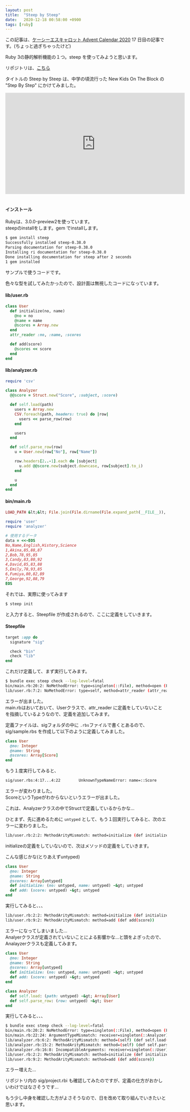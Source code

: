 ```yaml
---
layout: post
title:  "Steep by Steep"
date:   2020-12-18 00:58:00 +0900
tags: [ruby]
---
```

この記事は、<a href="https://qiita.com/advent-calendar/2020/kcscarrot">ケーシーエスキャロット Advent Calendar 2020</a>&nbsp;17 日目の記事です。(ちょっと過ぎちゃったけど)

Ruby 3の静的解析機能の１つ。steep を使ってみようと思います。

リポジトリは、<a href="https://github.com/soutaro/steep">こちら</a>

タイトルの Steep by Steep は、中学の頃流行った New Kids On The Block の "Step By Step" にかけてみました。

<iframe allow="accelerometer; autoplay; clipboard-write; encrypted-media; gyroscope; picture-in-picture" allowfullscreen="" frameborder="0" height="315" src="https://www.youtube.com/embed/ay6GjmiJTPM" width="560"></iframe>&nbsp;

#### インストール

Rubyは、3.0.0-preview2を使っています。  
steepのinstallをします。gem でinstallします。

```sh
$ gem install steep
Successfully installed steep-0.38.0
Parsing documentation for steep-0.38.0
Installing ri documentation for steep-0.38.0
Done installing documentation for steep after 2 seconds
1 gem installed
```

サンプルで使うコードです。

色々な型を試してみたかったので、設計面は無視したコードになっています。


#### lib/user.rb

```ruby
class User                                                                                                                                                                             
  def initialize(no, name)
    @no = no
    @name = name
    @scores = Array.new
  end
  attr_reader :no, :name, :scores

  def add(score)
    @scores << score
  end
end
```

#### lib/analyzer.rb

```ruby
require 'csv'                                                                                                                                                                          
  
class Analyzer
  @@score = Struct.new("Score", :subject, :score)

  def self.load(path)
    users = Array.new
    CSV.foreach(path, headers: true) do |row|
      users << parse_row(row)
    end

    users
  end

  def self.parse_row(row)
    u = User.new(row["No"], row["Name"])

    row.headers[2..-1].each do |subject|
      u.add @@score.new(subject.downcase, row[subject].to_i)
    end

    u
  end
end
```

#### bin/main.rb

```ruby
LOAD_PATH &lt;&lt; File.join(File.dirname(File.expand_path(__FILE__)), "../lib")                                                                                                            
  
require 'user'
require 'analyzer'

# 使用するデータ
data = <<-EOS
No,Name,English,History,Science
1,Akina,85,88,87
2,Bob,78,95,85
3,Candy,83,80,92
4,David,85,83,88
5,Emily,78,93,85
6,Fumiya,80,82,89
7,George,92,88,79 
EOS
```

それでは、実際に使ってみます

```sh
$ steep init
```

と入力すると、Steepfile が作成されるので、ここに定義をしていきます。

#### Steepfile

```ruby
target :app do
  signature "sig"

  check "bin"
  check "lib"
end
```

これだけ定義して、まず実行してみます。


```sh
$ bundle exec steep check --log-level=fatal
bin/main.rb:20:2: NoMethodError: type=singleton(::File), method=open (File.open(fpath, "w") { |fd| fd.write data })
lib/user.rb:7:2: NoMethodError: type=self, method=attr_reader (attr_reader :no, :name, :scores)
```

エラーが出ました。  
main.rbはおいておいて、Userクラスで、attr_reader に定義をしていないことを指摘しているようなので、定義を追加してみます。

定義ファイルは、sigフォルダの中に `.rbs`ファイルで書くとあるので、  
sig/sample.rbs を作成して以下のように定義してみました。

```ruby
class User                                                                                                                                                     
  @no: Integer
  @name: String
  @scores: Array[Score]
end
```

もう１度実行してみると、

```sh
sig/user.rbs:4:17...4:22        UnknownTypeNameError: name=::Score
```

エラーが変わりました。  
ScoreというTypeがわからないというエラーが出ました。

これは、Analyzerクラスの中でStructで定義しているからかな…

ひとまず、先に進めるために `untyped` として、もう１回実行してみると、次のエラーに変わりました。

```sh
lib/user.rb:2:2: MethodArityMismatch: method=initialize (def initialize(no, name))
```

initializeの定義をしていないので、次はメソッドの定義をしていきます。

こんな感じかな(とりあえずuntyped)

```ruby
class User
  @no: Integer
  @name: String
  @scores: Array[untyped]
  def initialize: (no: untyped, name: untyped) -&gt; untyped                                                           
  def add: (score: untyped) -&gt; untyped
end
```

実行してみると、、、

```sh
lib/user.rb:2:2: MethodArityMismatch: method=initialize (def initialize(no, name))
lib/user.rb:9:2: MethodArityMismatch: method=add (def add(score))
```

エラーになってしまいました…  
Analyerクラスが定義されていないことによる影響かな…と頭をよぎったので、Analayzerクラスも定義してみます。

```ruby
class User
  @no: Integer
  @name: String
  @scores: Array[untyped]
  def initialize: (no: untyped, name: untyped) -&gt; untyped
  def add: (score: untyped) -&gt; untyped
end

class Analyzer
  def self.load: (path: untyped) -&gt; Array[User]
  def self.parse_row: (row: untyped) -&gt; User
end
```

実行してみると、、、

```sh
$ bundle exec steep check --log-level=fatal
bin/main.rb:20:2: NoMethodError: type=singleton(::File), method=open (File.open(fpath, "w") {|fd| fd.write data })
bin/main.rb:22:24: ArgumentTypeMismatch: receiver=singleton(::Analyzer), expected={ :path =&gt; untyped }, actual=::String (fpath)
lib/analyzer.rb:6:2: MethodArityMismatch: method=(self) (def self.load(path))
lib/analyzer.rb:15:2: MethodArityMismatch: method=(self) (def self.parse_row(row))
lib/analyzer.rb:16:8: IncompatibleArguments: receiver=singleton(::User), method_type=(name: untyped, no: untyped) -&gt; ::User (User.new(row["No"], row["Name"]))
lib/user.rb:2:2: MethodArityMismatch: method=initialize (def initialize(no, name))
lib/user.rb:9:2: MethodArityMismatch: method=add (def add(score))
```

エラー増えた…

リポジトリ内の sig/project.rbi も確認してみたのですが、定義の仕方がおかしいわけではなさそうです…&nbsp;

もう少し中身を確認した方がよさそうなので、日を改めて取り組んでいきたいと思います。
